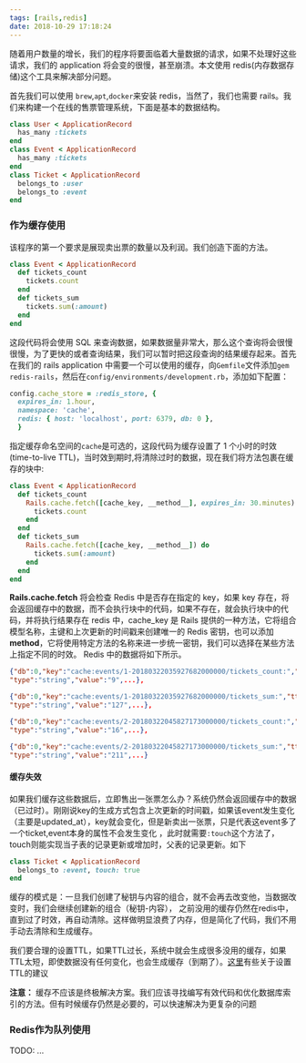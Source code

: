 ```yaml
---
tags: [rails,redis]
date: 2018-10-29 17:18:24
---
```


随着用户数量的增长，我们的程序将要面临着大量数据的请求，如果不处理好这些请求，我们的 application 将会变的很慢，甚至崩溃。本文使用 redis(内存数据存储)这个工具来解决部分问题。

首先我们可以使用 `brew`,`apt`,`docker`来安装 redis，当然了，我们也需要 rails。我们来构建一个在线的售票管理系统，下面是基本的数据结构。

```ruby
class User < ApplicationRecord
  has_many :tickets
end
class Event < ApplicationRecord
  has_many :tickets
end
class Ticket < ApplicationRecord
  belongs_to :user
  belongs_to :event
end
```

### 作为缓存使用

该程序的第一个要求是展现卖出票的数量以及利润。我们创造下面的方法。

```ruby
class Event < ApplicationRecord
  def tickets_count
    tickets.count
  end
  def tickets_sum
    tickets.sum(:amount)
  end
end
```

这段代码将会使用 SQL 来查询数据，如果数据量非常大，那么这个查询将会很慢很慢，为了更快的或者查询结果，我们可以暂时把这段查询的结果缓存起来。首先在我们的 rails application 中需要一个可以使用的缓存，向`Gemfile`文件添加`gem redis-rails`，然后在`config/environments/development.rb`，添加如下配置：

```ruby
config.cache_store = :redis_store, {
  expires_in: 1.hour,
  namespace: 'cache',
  redis: { host: 'localhost', port: 6379, db: 0 },
  }
```

指定缓存命名空间的`cache`是可选的，这段代码为缓存设置了 1 个小时的时效(time-to-live  TTL)，当时效到期时,将清除过时的数据，现在我们将方法包裹在缓存的块中:

```ruby
class Event < ApplicationRecord
  def tickets_count
    Rails.cache.fetch([cache_key, __method__], expires_in: 30.minutes) do
      tickets.count
    end
  end
  def tickets_sum
    Rails.cache.fetch([cache_key, __method__]) do
      tickets.sum(:amount)
    end
  end
end
```

**Rails.cache.fetch** 将会检查 Redis 中是否存在指定的 key，如果 key 存在，将会返回缓存中的数据，而不会执行块中的代码，如果不存在，就会执行块中的代码，并将执行结果存在 redis 中，cache_key 是 Rails 提供的一种方法，它将组合模型名称，主键和上次更新的时间戳来创建唯一的 Redis 密钥，也可以添加**method**，它将使用特定方法的名称来进一步统一密钥，我们可以选择在某些方法上指定不同的时效。 Redis 中的数据将如下所示。
```json
{"db":0,"key":"cache:events/1-20180322035927682000000/tickets_count:","ttl":1415,
"type":"string","value":"9",...},

{"db":0,"key":"cache:events/1-20180322035927682000000/tickets_sum:","ttl":3415,
"type":"string","value":"127",...},

{"db":0,"key":"cache:events/2-20180322045827173000000/tickets_count:","ttl":1423,
"type":"string","value":"16",...},

{"db":0,"key":"cache:events/2-20180322045827173000000/tickets_sum:","ttl":3423,
"type":"string","value":"211",...}
```

#### 缓存失效

如果我们缓存这些数据后，立即售出一张票怎么办？系统仍然会返回缓存中的数据（已过时）。刚刚说key的生成方式包含上次更新的时间戳，如果该event发生变化（主要是updated_at），key就会变化，但是新卖出一张票，只是代表这event多了一个ticket,event本身的属性不会发生变化 ，此时就需要`:touch`这个方法了，touch则能实现当子表的记录更新或增加时，父表的记录更新。如下

```ruby
class Ticket < ApplicationRecord
  belongs_to :event, touch: true
end
```
缓存的模式是：一旦我们创建了秘钥与内容的组合，就不会再去改变他，当数据改变时，我们会继续创建新的组合（秘钥-内容），
之前没用的缓存仍然在redis中，直到过了时效，再自动清除。这样做明显浪费了内存，但是简化了代码，我们不用手动去清除和生成缓存。


我们要合理的设置TTL，如果TTL过长，系统中就会生成很多没用的缓存，如果TTL太短，即使数据没有任何变化，也会生成缓存（到期了）。[这里](http://dmitrypol.github.io/redis/2017/05/25/rails-cache-variable-ttl.html)有些关于设置TTL的建议

**注意：** 缓存不应该是终极解决方案。我们应该寻找编写有效代码和优化数据库索引的方法。但有时候缓存仍然是必要的，可以快速解决为更复杂的问题

### Redis作为队列使用

TODO: ...

